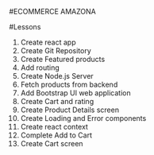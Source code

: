 #ECOMMERCE AMAZONA

#Lessons
1. Create react app
2. Create Git Repository
3. Create Featured products
4. Add routing
5. Create Node.js Server
6. Fetch products from backend
7. Add Bootstrap UI web application
8. Create Cart and rating
9. Create Product Details screen
10. Create Loading and Error components
11. Create react context
12. Complete Add to Cart
13. Create Cart screen